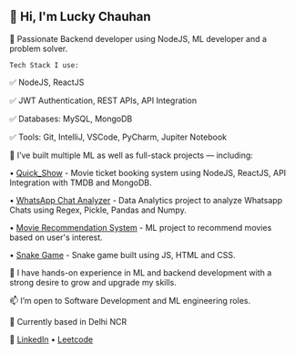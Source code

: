 ## 👋 Hi, I'm Lucky Chauhan

🎯 Passionate Backend developer using NodeJS, ML developer and a problem solver.

    Tech Stack I use:

✅ NodeJS, ReactJS

✅ JWT Authentication, REST APIs, API Integration

✅ Databases: MySQL, MongoDB

✅ Tools: Git, IntelliJ, VSCode, PyCharm, Jupiter Notebook

🚀 I’ve built multiple ML as well as full-stack projects — including:

• [Quick_Show](https://github.com/LuckyChauhan18/QUICKSHOW) - Movie ticket booking system using NodeJS, ReactJS, API Integration with TMDB and MongoDB.

• [WhatsApp Chat Analyzer](https://github.com/LuckyChauhan18/whatsapp-chat-analyzer) - Data Analytics project to analyze Whatsapp Chats using Regex, Pickle, Pandas and Numpy.

• [Movie Recommendation System](https://github.com/LuckyChauhan18/Movie-Recommended-sysytem) - ML project to recommend movies based on user's interest.

• [Snake Game](https://github.com/LuckyChauhan18/Snake-Game) - Snake game built using JS, HTML and CSS.


🧰 I have hands-on experience in ML and backend development with a strong desire to grow and upgrade my skills.

📫 I’m open to Software Development and ML engineering roles.

📍 Currently based in Delhi NCR

🔗 [LinkedIn](https://www.linkedin.com/in/lucky-chauhan18) • [Leetcode](https://leetcode.com/u/Lucky_Chauhan)

